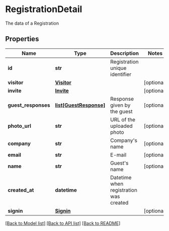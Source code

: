 # RegistrationDetail

The data of a Registration
## Properties
Name | Type | Description | Notes
------------ | ------------- | ------------- | -------------
**id** | **str** | Registration unique identifier | 
**visitor** | [**Visitor**](Visitor.md) |  | [optional] 
**invite** | [**Invite**](Invite.md) |  | [optional] 
**guest_responses** | [**list[GuestResponse]**](GuestResponse.md) | Response given by the guest | [optional] 
**photo_url** | **str** | URL of the uploaded photo | [optional] 
**company** | **str** | Company&#39;s name | [optional] 
**email** | **str** | E-mail | [optional] 
**name** | **str** | Guest&#39;s name | [optional] 
**created_at** | **datetime** | Datetime when registration was created | 
**signin** | [**Signin**](Signin.md) |  | [optional] 

[[Back to Model list]](../README.md#documentation-for-models) [[Back to API list]](../README.md#documentation-for-api-endpoints) [[Back to README]](../README.md)


